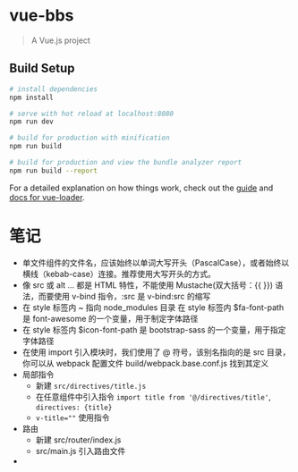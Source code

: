 # vue-bbs

> A Vue.js project

## Build Setup

``` bash
# install dependencies
npm install

# serve with hot reload at localhost:8080
npm run dev

# build for production with minification
npm run build

# build for production and view the bundle analyzer report
npm run build --report
```

For a detailed explanation on how things work, check out the [guide](http://vuejs-templates.github.io/webpack/) and [docs for vue-loader](http://vuejs.github.io/vue-loader).


# 笔记
- 单文件组件的文件名，应该始终以单词大写开头（PascalCase），或者始终以横线（kebab-case）连接。推荐使用大写开头的方式。
- 像 src 或 alt ... 都是 HTML 特性，不能使用 Mustache(双大括号：{{  }}) 语法，而要使用 v-bind 指令，:src 是 v-bind:src 的缩写
- 在 style 标签内 ~ 指向 node_modules 目录
  在 style 标签内 $fa-font-path 是 font-awesome 的一个变量，用于制定字体路径
- 在 style 标签内 $icon-font-path 是 bootstrap-sass 的一个变量，用于指定字体路径
- 在使用 import 引入模块时，我们使用了 @ 符号，该别名指向的是 src 目录，你可以从 webpack 配置文件 build/webpack.base.conf.js 找到其定义
- 局部指令
    - 新建 `src/directives/title.js`
    - 在任意组件中引入指令 `import title from '@/directives/title'`, `directives: {title}`
    - `v-title=""` 使用指令
- 路由
    - 新建 src/router/index.js
    - src/main.js 引入路由文件
- 
     